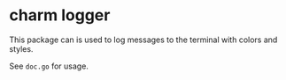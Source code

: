 # charm logger

This package can is used to log messages to the terminal with colors and styles.

See `doc.go` for usage.
